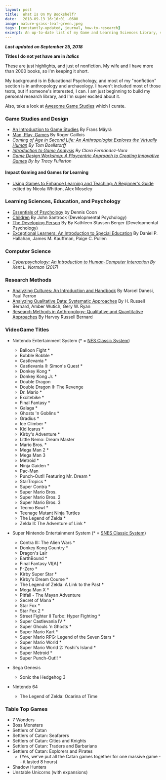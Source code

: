 ```yaml
---
layout: post
title:  What Is On My Bookshelf?
date:   2018-09-13 16:16:01 -0600
image: nature-grass-leaf-green.jpeg
tags: [constantly-updated, journal, how-to-research]
excerpt: An up-to-date list of my Game and Learning Sciences Library, some other research texts, and books I want to get. Plus, of course, my games!
---
```


***Last updated on September 25, 2018***

**Titles I do not yet have are in *italics***

These are just highlights, and just of nonfiction. My wife and I have more than 2000 books, so I'm keeping it short.

My background is in Educational Psychology, and most of my "nonfiction" section is in anthropology and archaeology.
I haven't included most of those texts, but if someone's interested, I can.
I am just beginning to build my personal research library, and I'm super excited about it.

Also, take a look at [Awesome Game Studies](https://github.com/electricjones/awesome-game-studies) which I curate.

### Game Studies and Design
- [An Introduction to Game Studies](https://books.google.com/books?id=XonWQB1vHDMC) By Frans Mäyrä
- [Man, Play, Games](https://books.google.com/books?id=bDjOPsjzfC4C) By Roger Caillois
- *[Coming of Age in Second Life: An Anthropologist Explores the Virtually Human](https://books.google.com/books?id=jlLpCAAAQBAJ) By Tom Boellstorff*
- *[Introduction to Game Analysis](https://books.google.com/books?id=BV4KBAAAQBAJ) By Clara Fernández-Vara*
- *[Game Design Workshop: A Playcentric Approach to Creating Innovative Games](https://books.google.com/books?id=9kNnDwAAQBAJ) By by Tracy Fullerton*

#### Impact Gaming and Games for Learning
- [Using Games to Enhance Learning and Teaching: A Beginner's Guide](https://books.google.com/books?id=wniRbc74sTIC) edited by Nicola Whitton, Alex Moseley

### Learning Sciences, Education, and Psychology
- [Essentials of Psychology](https://books.google.com/books?id=wzqVPwAACAAJ) by Dennis Coon
- [Children](https://books.google.com/books?id=PrlZCgAAQBAJ) By John Santrock (Developmental Psychology)
- [The Developing Person](https://books.google.com/books?id=mC_LNMy2rbkC) By By Kathleen Stassen Berger (Developmental Psychology)
- [Exceptional Learners: An Introduction to Special Education](https://books.google.com/books?id=p3QuswEACAAJ) By Daniel P. Hallahan, James M. Kauffman, Paige C. Pullen

### Computer Science
- *[Cyberpsychology: An Introduction to Human-Computer Interaction](https://books.google.com/books?id=Vy8oDgAAQBAJ) By Kent L. Norman (2017)*

### Research Methods
- [Analyzing Cultures: An Introduction and Handbook](https://books.google.com/books?id=KIzshlXCcogC) By Marcel Danesi, Paul Perron
- [Analyzing Qualitative Data: Systematic Approaches]((https://books.google.com/books?id=Hba4DAAAQBAJ)) By H. Russell Bernard, Amber Wutich, Gery W. Ryan
- [Research Methods in Anthropology: Qualitative and Quantitative Approaches](https://books.google.com/books?id=Ngg-MNMH1YoC) By Harvey Russell Bernard

### VideoGame Titles
- Nintendo Entertainment System (* = [NES Classic System](https://en.wikipedia.org/wiki/NES_Classic_Edition))
    - Balloon Fight *
    - Bubble Bobble *
    - Castlevania *
    - Castlevania II: Simon's Quest *
    - Donkey Kong *
    - Donkey Kong Jr. *
    - Double Dragon
    - Double Dragon II: The Revenge
    - Dr. Mario *
    - Excitebike *
    - Final Fantasy *
    - Galaga *
    - Ghosts 'n Goblins *
    - Gradius *
    - Ice Climber *
    - Kid Icarus *
    - Kirby's Adventure *
    - Little Nemo: Dream Master
    - Mario Bros. *
    - Mega Man 2 *
    - Mega Man 3
    - Metroid *
    - Ninja Gaiden *
    - Pac-Man
    - Punch-Out!! Featuring Mr. Dream *
    - StarTropics *
    - Super Contra *
    - Super Mario Bros.
    - Super Mario Bros. 2
    - Super Mario Bros. 3
    - Tecmo Bowl *
    - Teenage Mutant Ninja Turtles
    - The Legend of Zelda *
    - Zelda II: The Adventure of Link *
    
- Super Nintendo Entertainment System (* = [SNES Classic System](https://en.wikipedia.org/wiki/Super_NES_Classic_Edition))
    - Contra III: The Alien Wars *
    - Donkey Kong Country *
    - Dragon's Lair
    - EarthBound *
    - Final Fantasy VI[A] *
    - F-Zero *
    - Kirby Super Star *
    - Kirby's Dream Course *
    - The Legend of Zelda: A Link to the Past *
    - Mega Man X *
    - Pitfall - The Mayan Adventure
    - Secret of Mana *
    - Star Fox *
    - Star Fox 2 *
    - Street Fighter II Turbo: Hyper Fighting *
    - Super Castlevania IV *
    - Super Ghouls 'n Ghosts *
    - Super Mario Kart *
    - Super Mario RPG: Legend of the Seven Stars *
    - Super Mario World *
    - Super Mario World 2: Yoshi's Island *
    - Super Metroid *
    - Super Punch-Out!! *
    
- Sega Genesis
    - Sonic the Hedgehog 3
    
- Nintendo 64
    - The Legend of Zelda: Ocarina of Time

### Table Top Games
- 7 Wonders
- Boss Monsters
- Settlers of Catan
- Settlers of Catan: Seafarers
- Settlers of Catan: Cities and Knights
- Settlers of Catan: Traders and Barbarians
- Settlers of Catan: Explorers and Pirates
    - (Yes, we've put all the Catan games together for one massive game -- it lasted 8 hours)
- Shadow Hunters
- Unstable Unicorns (with expansions)

